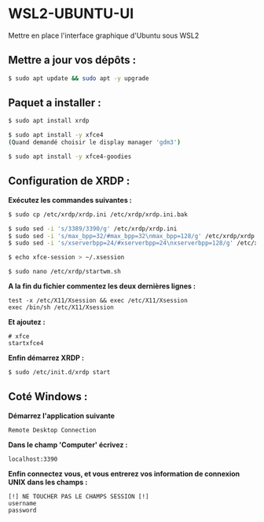 # WSL2-UBUNTU-UI
Mettre en place l'interface graphique d'Ubuntu sous WSL2

## **Mettre a jour vos dépôts :**
```sh
$ sudo apt update && sudo apt -y upgrade
```

## **Paquet a installer :**
```sh
$ sudo apt install xrdp

$ sudo apt install -y xfce4
(Quand demandé choisir le display manager 'gdm3')

$ sudo apt install -y xfce4-goodies
```

## **Configuration de XRDP :**
**Exécutez les commandes suivantes :**
```sh
$ sudo cp /etc/xrdp/xrdp.ini /etc/xrdp/xrdp.ini.bak

$ sudo sed -i 's/3389/3390/g' /etc/xrdp/xrdp.ini
$ sudo sed -i 's/max_bpp=32/#max_bpp=32\nmax_bpp=128/g' /etc/xrdp/xrdp.ini
$ sudo sed -i 's/xserverbpp=24/#xserverbpp=24\nxserverbpp=128/g' /etc/xrdp/xrdp.ini

$ echo xfce-session > ~/.xsession
```
```
$ sudo nano /etc/xrdp/startwm.sh
```
**A la fin du fichier commentez les deux dernières lignes :**
```
test -x /etc/X11/Xsession && exec /etc/X11/Xsession
exec /bin/sh /etc/X11/Xsession
```
**Et ajoutez :**
```
# xfce
startxfce4
```
 **Enfin démarrez XRDP :**
```sh
$ sudo /etc/init.d/xrdp start
```
## **Coté Windows :**
**Démarrez l'application suivante** 

```
Remote Desktop Connection
```

**Dans le champ 'Computer' écrivez :** 
```
localhost:3390
```

**Enfin connectez vous, et vous entrerez vos information de connexion UNIX dans les champs :**
```
[!] NE TOUCHER PAS LE CHAMPS SESSION [!]
username
password
```
